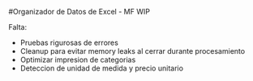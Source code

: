 #Organizador de Datos de Excel - MF
WIP

Falta:
- Pruebas rigurosas de errores
- Cleanup para evitar memory leaks al cerrar durante procesamiento
- Optimizar impresion de categorias
- Deteccion de unidad de medida y precio unitario
